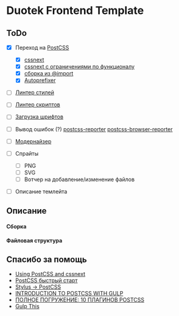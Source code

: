 # Duotek Frontend Template

## ToDo

- [x] Переход на [PostCSS](http://postcss.org/)
	- [x] [cssnext](http://cssnext.io/)
	- [x] [cssnext с ограничениями по функционалу](http://cssnext.io/usage/#features)
	- [x] [сборка из @import](https://github.com/postcss/postcss-import)
	- [x] [Autoprefixer](https://github.com/postcss/autoprefixer)
- [ ] [Линтер стилей](http://stylelint.io/)
- [ ] [Линтер скриптов](http://jshint.com/)
- [ ] [Загрузка шрифтов](http://css-live.ru/articles/ischerpyvayushhee-rukovodstvo-po-strategiyam-zagruzki-veb-shriftov.html)
- [ ] Вывод ошибок (?) [postcss-reporter](https://github.com/postcss/postcss-reporter) [postcss-browser-reporter](https://github.com/postcss/postcss-browser-reporter)
- [ ] [Модернайзер](https://modernizr.com/)
- [ ] Спрайты
	- [ ] PNG
	- [ ] SVG
	- [ ] Вотчер на добавление/изменение файлов
- [ ] Описание темлейта


## Описание

#### Сборка

#### Файловая структура

## Спасибо за помощь

- [Using PostCSS and cssnext](http://fuzzytolerance.info/blog/2015/06/09/using-postcss-and-cssnext/)
- [PostCSS быстрый старт](https://habrahabr.ru/post/271739/)
- [Stylus → PostCSS](http://vasily.polovnyov.ru/posts/from-stylus-to-postcss.html)
- [INTRODUCTION TO POSTCSS WITH GULP](http://slicejack.com/introduction-to-postcss/)
- [ПОЛНОЕ ПОГРУЖЕНИЕ: 10 ПЛАГИНОВ POSTCSS](https://inostudio.com/ru/article/10-plugins-postcss.html)
- [Gulp This](https://laracasts.com/lessons/gulp-this)
